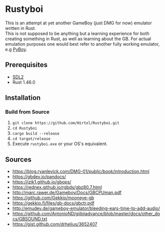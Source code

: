 # Rustyboi
This is an attempt at yet another GameBoy (just DMG for now) emulator written in Rust.  
This is not supposed to be anything but a learning experience for both creating something in Rust, 
as well as learning about the GB. For actual emulation purposes
one would best refer to another fully working emulator, e.g [PyBoy](https://github.com/Baekalfen/PyBoy).

## Prerequisites
- [SDL2](https://github.com/Rust-SDL2/rust-sdl2)
- Rust 1.46.0

## Installation
### Build from Source
1. `git clone https://github.com/Hirtol/Rustyboi.git`
2. `cd Rustyboi`
3. `cargo build --release`
4. `cd target/release`
5. Execute `rustyboi.exe` or your OS's equivalent.

## Sources
* https://blog.ryanlevick.com/DMG-01/public/book/introduction.html
* https://gbdev.io/pandocs/
* https://izik1.github.io/gbops/
* https://rednex.github.io/rgbds/gbz80.7.html
* http://marc.rawer.de/Gameboy/Docs/GBCPUman.pdf
* https://github.com/Gekkio/mooneye-gb
* https://gekkio.fi/files/gb-docs/gbctr.pdf
* http://emudev.de/gameboy-emulator/bleeding-ears-time-to-add-audio/
* https://github.com/AntonioND/giibiiadvance/blob/master/docs/other_docs/GBSOUND.txt
* https://gist.github.com/drhelius/3652407